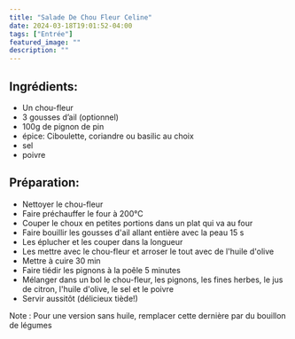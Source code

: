 ```yaml
---
title: "Salade De Chou Fleur Celine"
date: 2024-03-18T19:01:52-04:00
tags: ["Entrée"]
featured_image: ""
description: ""
---
```


## Ingrédients:

- Un chou-fleur
- 3 gousses d’ail (optionnel)
- 100g de pignon de pin
- épice: Ciboulette, coriandre ou basilic au choix
- sel
- poivre

## Préparation:

- Nettoyer le chou-fleur
- Faire préchauffer le four à 200°C
- Couper le choux en petites portions dans un plat qui va au four
- Faire bouillir les gousses d'ail allant entière avec la peau 15 s
- Les éplucher et les couper dans la longueur
- Les mettre avec le chou-fleur et arroser le tout avec de l'huile d'olive
- Mettre à cuire 30 min
- Faire tiédir les pignons à la poêle 5 minutes
- Mélanger dans un bol le chou-fleur, les pignons, les fines herbes, le jus de citron, l'huile d'olive, le sel et le poivre
- Servir aussitôt (délicieux tiède!)

Note : Pour une version sans huile, remplacer cette dernière par du bouillon de légumes
